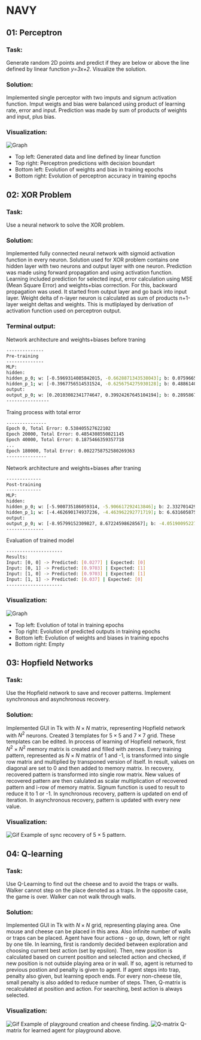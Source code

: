 # NAVY

## 01: Perceptron

### Task:

Generate random 2D points and predict if they are below or above the line defined by linear function _y=3x+2_. Visualize the solution.

### Solution:

Implemented single perceptor with two imputs and signum activation function. Imput weigts and bias were balanced using product of learning rate, error and input. Prediction was made by sum of products of weights and input, plus bias.

### Visualization:

![Graph](img/01.png)

- Top left: Generated data and line defined by linear function
- Top right: Perceptron predictions with decision boundart
- Bottom left: Evolution of weights and bias in training epochs
- Bottom right: Evolution of perceptron accuracy in training epochs

## 02: XOR Problem

### Task:

Use a neural network to solve the XOR problem.

### Solution:

Implemented fully connected neural network with sigmoid activation function in every neuron. Solution used for XOR problem contains one hidden layer with two neurons and output layer with one neuron. Prediction was made using forward propagation and using activation function. Learning included prediction for selected input, error calculation using MSE (Mean Square Error) and weights+bias correction. For this, backward propagation was used. It started from output layer and go back into input layer. Weight delta of n-layer neuron is calculated as sum of products n+1-layer weight deltas and weights. This is mutliplayed by derivation of activation function used on perceptron output.

### Terminal output:

Network architecture and weights+biases before traning

```bash
--------------
Pre-training
--------------
MLP:
hidden:
hidden_p_0; w: [-0.5969314085842015, -0.6628871343538043]; b: 0.07596656650268119
hidden_p_1; w: [-0.3967756514531524, -0.6256754275930128]; b: 0.48861402801188514
output:
output_p_0; w: [0.20103082341774647, 0.39924267645104194]; b: 0.2895867483744847
----------------
```

Traing process with total error

```bash
---------------
Epoch 0, Total Error: 0.538405527622102
Epoch 20000, Total Error: 0.4854308550821145
Epoch 40000, Total Error: 0.1875466359357718
...
Epoch 180000, Total Error: 0.0022758752580269363
---------------
```

Network architecture and weights+biases after traning

```bash
-------------
Post-training
-------------
MLP:
hidden:
hidden_p_0; w: [-5.900735186059314, -5.906617292413846]; b: 2.332701429610526
hidden_p_1; w: [-4.462690174937236, -4.463962292771719]; b: 6.631605875946858
output:
output_p_0; w: [-8.95799152309827, 8.67224598628567]; b: -4.05190095227655
--------------
```

Evaluation of trained model

```bash
---------------------
Results:
Input: [0, 0] -> Predicted: [0.0277] | Expected: [0]
Input: [0, 1] -> Predicted: [0.9703] | Expected: [1]
Input: [1, 0] -> Predicted: [0.9703] | Expected: [1]
Input: [1, 1] -> Predicted: [0.037] | Expected: [0]
---------------------
```

### Visualization:

![Graph](img/02.png)

- Top left: Evolution of total in training epochs
- Top right: Evolution of predicted outputs in training epochs
- Bottom left: Evolution of weights and biases in training epochs
- Bottom right: Empty

## 03: Hopfield Networks

### Task:

Use the Hopfield network to save and recover patterns. Implement synchronous and asynchronous recovery.

### Solution:

Implemented GUI in Tk with $N \times N$ matrix, representing Hopfield network with $N^2$ neurons. Created 3 templates for $5 \times 5$ and $7 \times 7$ grid. These templates can be edited. In process of learning of Hopfield network, first $N^2 \times N^2$ memory matrix is created and filled with zeroes. Every training pattern, represented as $N \times N$ matrix of 1 and -1, is transformed into single row matrix and multiplied by transponed version of itself. In result, values on diagonal are set to 0 and then added to memory matrix. In recovery, recovered pattern is transformed into single row matrix. New values of recovered pattern are then calulated as scalar multiplication of recovered pattern and i-row of memory matrix. Signum function is used to result to reduce it to 1 or -1. In synchronous recovery, pattern is updated on end of iteration. In asynchronous recovery, pattern is updated with every new value.

### Visualization:

![Gif](img/03.gif)
Example of sync recovery of $5 \times 5$ pattern.

## 04: Q-learning

### Task:

Use Q-Learning to find out the cheese and to avoid the traps or walls. Walker cannot step on the place denoted as a traps. In the opposite case, the game is over. Walker can not walk through walls.

### Solution:

Implemented GUI in Tk with $N \times N$ grid, representing playing area. One mouse and cheese can be placed in this area. Also infinite number of walls or traps can be placed. Agent have four actions - go up, down, left or right by one tile. In learning, first is randomly decided between exploration and choosing current best action (set by epsilon). Then, new position is calculated based on current position and selected action and checked, if new position is not outside playing area or in wall. If so, agent is returned to previous postion and penalty is given to agent. If agent steps into trap, penalty also given, but learning epoch ends. For every non-cheese tile, small penalty is also added to reduce number of steps. Then, Q-matrix is recalculated at position and action. For searching, best action is always selected.

### Visualization:

![Gif](img/04.gif)
Example of playground creation and cheese finding.
![Q-matrix](img/04.png)
Q-matrix for learned agent for playground above.
